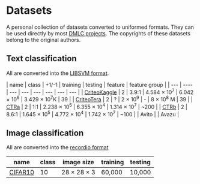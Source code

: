 # Datasets

A personal collection of datasets converted to uniformed formats. They can be
used directly by most [DMLC projects](http://dmlc.ml/). The copyrights of these datasets
belong to the original authors.

## Text classification

All are converted into the [LIBSVM format](format.md#text-data-format).

| name | class | +1/-1 |  training | testing | feature | feature group |
| ---  | ----  | --- | --- | --- | --- | --- | --- |
| [CriteoKaggle](text.md#criteo-kaggle) | 2 | 3.9:1 | 4.584 × 10<sup>7</sup> | 6.042 × 10<sup>6</sup> | 3.429 × 10<sup>7</sup>K | 39 |
| [CriteoTera](text.md#criteo-tera) | 2 | ? | 2 × 10<sup>9</sup> | - | 8 × 10<sup>8</sup> M | 39 |
| [CTRa](text.md#ctra) | 2 | 1:1 | 2.238 × 10<sup>5</sup> | 6.355 × 10<sup>4</sup> | 1.314 × 10<sup>7</sup> | ~200 |
| [CTRb](text.md#ctrb) | 2 | 8.6:1 | 1.645 × 10<sup>5</sup> | 4.772 × 10<sup>4</sup> | 1.742 × 10<sup>7</sup> | ~100 |
| Avito |
| Avazu |

## Image classification

All are converted into the [recordio format](format.md#image-data-format)

| name | class | image size | training | testing |
| ---- | ----- | ---------- | -------- | ------- |
| [CIFAR10](image.md#cifar-10) | 10 | 28 × 28 × 3 | 60,000 | 10,000 |

